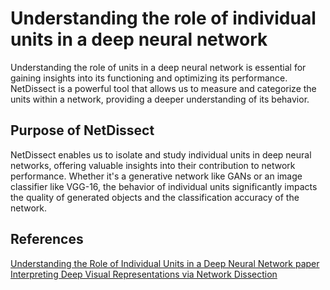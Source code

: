 # Understanding the role of individual units in a deep neural network

Understanding the role of units in a deep neural network is essential for gaining insights into its functioning and optimizing its performance. NetDissect is a powerful tool that allows us to measure and categorize the units within a network, providing a deeper understanding of its behavior.

##  Purpose of NetDissect
NetDissect enables us to isolate and study individual units in deep neural networks, offering valuable insights into their contribution to network performance. Whether it's a generative network like GANs or an image classifier like VGG-16, the behavior of individual units significantly impacts the quality of generated objects and the classification accuracy of the network.

## References

[Understanding the Role of Individual Units in a Deep Neural Network paper ](https://arxiv.org/pdf/2009.05041.pdf)
[Interpreting Deep Visual Representations via Network Dissection](https://arxiv.org/pdf/1711.05611.pdf)